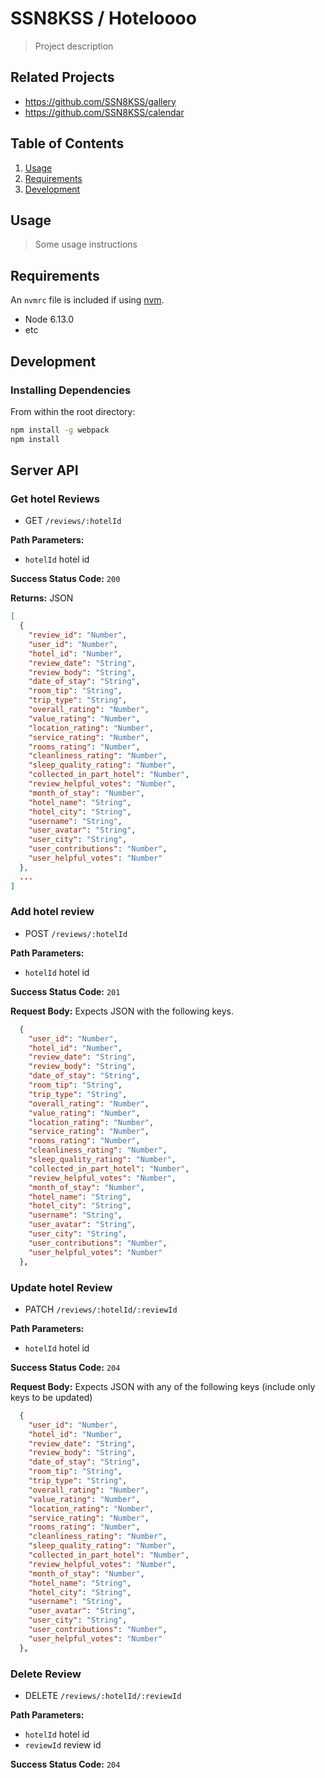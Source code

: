 # SSN8KSS / Hoteloooo

> Project description

## Related Projects

  - https://github.com/SSN8KSS/gallery
  - https://github.com/SSN8KSS/calendar

## Table of Contents

1. [Usage](#Usage)
1. [Requirements](#requirements)
1. [Development](#development)

## Usage

> Some usage instructions

## Requirements

An `nvmrc` file is included if using [nvm](https://github.com/creationix/nvm).

- Node 6.13.0
- etc

## Development

### Installing Dependencies

From within the root directory:

```sh
npm install -g webpack
npm install
```

## Server API

### Get hotel Reviews
  * GET `/reviews/:hotelId`

**Path Parameters:**
  * `hotelId` hotel id

**Success Status Code:** `200`

**Returns:** JSON

```json
[
  {
    "review_id": "Number",
    "user_id": "Number",
    "hotel_id": "Number",
    "review_date": "String",
    "review_body": "String",
    "date_of_stay": "String",
    "room_tip": "String",
    "trip_type": "String",
    "overall_rating": "Number",
    "value_rating": "Number",
    "location_rating": "Number",
    "service_rating": "Number",
    "rooms_rating": "Number",
    "cleanliness_rating": "Number",
    "sleep_quality_rating": "Number",
    "collected_in_part_hotel": "Number",
    "review_helpful_votes": "Number",
    "month_of_stay": "Number",
    "hotel_name": "String",
    "hotel_city": "String",
    "username": "String",
    "user_avatar": "String",
    "user_city": "String",
    "user_contributions": "Number",
    "user_helpful_votes": "Number"
  },
  ...
]
```

### Add hotel review
  * POST `/reviews/:hotelId`

**Path Parameters:**
  * `hotelId` hotel id

**Success Status Code:** `201`

**Request Body:** Expects JSON with the following keys.

```json
  {
    "user_id": "Number",
    "hotel_id": "Number",
    "review_date": "String",
    "review_body": "String",
    "date_of_stay": "String",
    "room_tip": "String",
    "trip_type": "String",
    "overall_rating": "Number",
    "value_rating": "Number",
    "location_rating": "Number",
    "service_rating": "Number",
    "rooms_rating": "Number",
    "cleanliness_rating": "Number",
    "sleep_quality_rating": "Number",
    "collected_in_part_hotel": "Number",
    "review_helpful_votes": "Number",
    "month_of_stay": "Number",
    "hotel_name": "String",
    "hotel_city": "String",
    "username": "String",
    "user_avatar": "String",
    "user_city": "String",
    "user_contributions": "Number",
    "user_helpful_votes": "Number"
  },
```

### Update hotel Review
  * PATCH `/reviews/:hotelId/:reviewId`

**Path Parameters:**
  * `hotelId` hotel id

**Success Status Code:** `204`

**Request Body:** Expects JSON with any of the following keys (include only keys to be updated)

```json
  {
    "user_id": "Number",
    "hotel_id": "Number",
    "review_date": "String",
    "review_body": "String",
    "date_of_stay": "String",
    "room_tip": "String",
    "trip_type": "String",
    "overall_rating": "Number",
    "value_rating": "Number",
    "location_rating": "Number",
    "service_rating": "Number",
    "rooms_rating": "Number",
    "cleanliness_rating": "Number",
    "sleep_quality_rating": "Number",
    "collected_in_part_hotel": "Number",
    "review_helpful_votes": "Number",
    "month_of_stay": "Number",
    "hotel_name": "String",
    "hotel_city": "String",
    "username": "String",
    "user_avatar": "String",
    "user_city": "String",
    "user_contributions": "Number",
    "user_helpful_votes": "Number"
  },
```

### Delete Review
  * DELETE `/reviews/:hotelId/:reviewId`

**Path Parameters:**
  * `hotelId` hotel id
  * `reviewId` review id

**Success Status Code:** `204`

